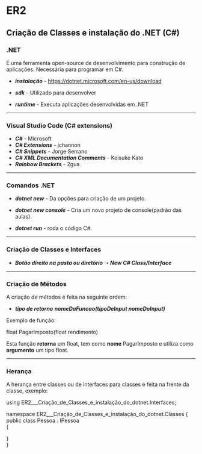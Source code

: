 # ER2 

##  Criação de Classes e instalação do .NET (C#)

### .NET
 
É uma ferramenta open-source de desenvolvimento para construção de aplicações. Necessária para programar em C#.

- _**instalação**_ - https://dotnet.microsoft.com/en-us/download

- _**sdk**_ - Utilizado para desenvolver

- _**runtime**_ - Executa aplicações desenvolvidas em .NET

----------------------------------------------------------------------

### Visual Studio Code (C# extensions)

- _**C#**_ - Microsoft
- _**C# Extensions**_ - jchannon
- _**C# Snippets**_ - Jorge Serrano
- _**C# XML Documentation Comments**_ - Keisuke Kato
- _**Rainbow Brackets**_ - 2gua

----------------------------------------------------------------------

### Comandos .NET
 
- _**dotnet new**_ - Da opções para criação de um projeto.

- _**dotnet new console**_ - Cria um novo projeto de console(padrão das aulas).

- _**dotnet run**_ - roda o código C#.

----------------------------------------------------------------------

### Criação de Classes e Interfaces 

- _**Botão direito na pasta ou diretório**_ ➝ _**New C# Class/Interface**_ 

----------------------------------------------------------------------

### Criação de Métodos

A criação de métodos é feita na seguinte ordem:  

- _**tipo de retorno**_  _**nomeDaFuncao(tipoDeInput nomeDoInput)**_  

Exemplo de função:

float PagarImposto(float rendimento)

Esta função **retorna** um float, tem como **nome** PagarImposto e utiliza como **argumento** um tipo float.  

----------------------------------------------------------------------

### Herança

A herança entre classes ou de interfaces para classes é feita na frente da classe, exemplo:

using ER2___Criação_de_Classes_e_instalação_do_dotnet.Interfaces;

namespace ER2___Criação_de_Classes_e_instalação_do_dotnet.Classes
{    
    public class Pessoa : IPessoa   
   {  
    
   }  
}  



































